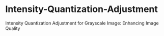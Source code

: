 # Intensity-Quantization-Adjustment
Intensity Quantization Adjustment for Grayscale Image: Enhancing Image Quality
